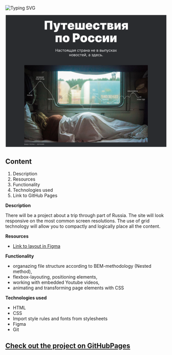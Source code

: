 ![Typing SVG](https://readme-typing-svg.demolab.com?font=Fira+Code&weight=600&size=30&duration=3000&pause=50&color=498EF7&multiline=true&width=600&height=120&lines=%22Traveling+in+Russia!%22;One+page+adaptive+project;By+Vladimir+Fedorchuk.)


<p align="center"><img  src="./readme_screenshots/lead.png" width=1000px hight=500px></p>


## **Сontent**
1. Description
2. Resources
3. Functionality
4. Technologies used
5. Link to GitHub Pages

**Description**

There will be a project about a trip through part of Russia.
The site will look responsive on the most common screen resolutions. The use of grid technology will allow you to compactly and logically place all the content.

**Resources**

* [Link to layout in Figma](https://www.figma.com/file/5S2WSbEFL6awjVWJ0NWL8Q/Sprint-3_-Russia-_-desktop-mobile?node-id=28503%3A0)

**Functionality**

- organazing file structure according to BEM-methodology (Nested method),
- flexbox-layouting, positioning elements,
- working with embedded Youtube videos,
- animating and transforming page elements with CSS

**Technologies used**

- HTML
- CSS
- Import style rules and fonts from stylesheets
- Figma
- Git

## [Check out the project on GitHubPages](https://freddymutant.github.io/russian-travel/)
